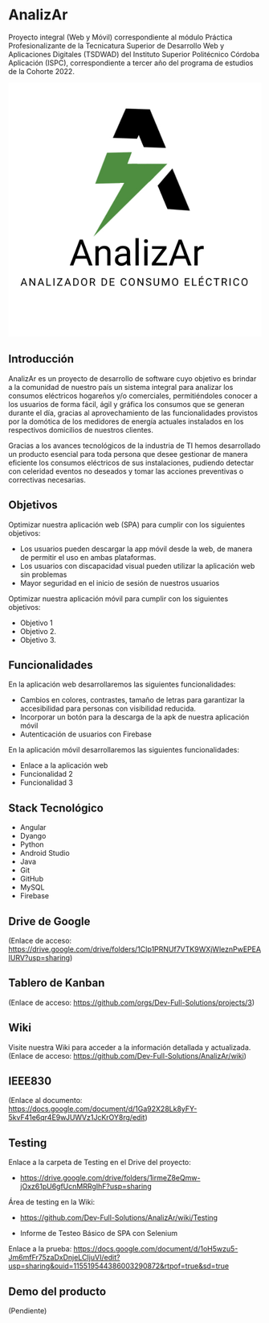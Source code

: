 # AnalizAr
Proyecto integral (Web y Móvil) correspondiente al módulo Práctica Profesionalizante de la Tecnicatura Superior de Desarrollo Web y Aplicaciones Digitales (TSDWAD) del Instituto Superior Politécnico Córdoba Aplicación (ISPC), correspondiente a tercer año del programa de estudios de la Cohorte 2022.

![imagen](https://github.com/Dev-Full-Solutions/AnalizArApp/blob/main/Imagenes/AnalizAr.jpg)

## Introducción
AnalizAr es un proyecto de desarrollo de software cuyo objetivo es brindar a la comunidad de nuestro país un sistema integral para analizar los consumos eléctricos hogareños y/o comerciales, permitiéndoles conocer a los usuarios de forma fácil, ágil y gráfica los consumos que se generan durante el día, gracias al aprovechamiento de las funcionalidades provistos por la domótica de los medidores de energía actuales instalados en los respectivos domicilios de nuestros clientes.

Gracias a los avances tecnológicos de la industria de TI hemos desarrollado un producto esencial para toda persona que desee gestionar de manera eficiente los consumos eléctricos de sus instalaciones, pudiendo detectar con celeridad eventos no deseados y tomar las acciones preventivas o correctivas necesarias.

## Objetivos
Optimizar nuestra aplicación web (SPA) para cumplir con los siguientes objetivos:
- Los usuarios pueden descargar la app móvil desde la web, de manera de permitir el uso en ambas plataformas.
- Los usuarios con discapacidad visual pueden utilizar la aplicación web sin problemas
- Mayor seguridad en el inicio de sesión de nuestros usuarios

Optimizar nuestra aplicación móvil para cumplir con los siguientes objetivos:
- Objetivo 1
- Objetivo 2.
- Objetivo 3.

## Funcionalidades
En la aplicación web desarrollaremos las siguientes funcionalidades:
- Cambios en colores, contrastes, tamaño de letras para garantizar la accesibilidad para personas con visibilidad reducida.
- Incorporar un botón para la descarga de la apk de nuestra aplicación móvil
- Autenticación de usuarios con Firebase

En la aplicación móvil desarrollaremos las siguientes funcionalidades:
- Enlace a la aplicación web
- Funcionalidad 2
- Funcionalidad 3

## Stack Tecnológico
- Angular
- Dyango
- Python
- Android Studio
- Java
- Git
- GitHub
- MySQL
- Firebase

## Drive de Google
(Enlace de acceso: https://drive.google.com/drive/folders/1CIp1PRNUf7VTK9WXjWleznPwEPEAIURV?usp=sharing)

## Tablero de Kanban
(Enlace de acceso: https://github.com/orgs/Dev-Full-Solutions/projects/3)

## Wiki
Visite nuestra Wiki para acceder a la información detallada y actualizada.
(Enlace de acceso: https://github.com/Dev-Full-Solutions/AnalizAr/wiki)

## IEEE830
(Enlace al documento: https://docs.google.com/document/d/1Ga92X28Lk8yFY-5kvF41e6qr4E9wJUWVz1JcKrOY8rg/edit)

## Testing
Enlace a la carpeta de Testing en el Drive del proyecto: 
- https://drive.google.com/drive/folders/1irmeZ8eQmw-jOxz61pU6gfUcnMRRgIhF?usp=sharing
 
Área de testing en la Wiki:
- https://github.com/Dev-Full-Solutions/AnalizAr/wiki/Testing
  
- Informe de Testeo Básico de SPA con Selenium

Enlace a la prueba: https://docs.google.com/document/d/1oH5wzu5-Jm6mfFr75zaDxDnjeLCIjuVI/edit?usp=sharing&ouid=115519544386003290872&rtpof=true&sd=true
  
## Demo del producto
(Pendiente)
